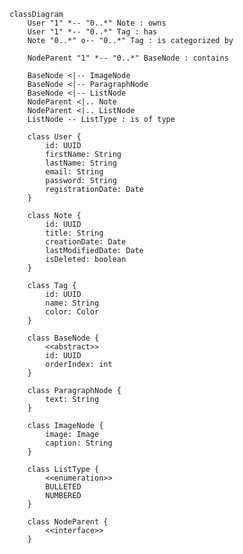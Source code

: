 <!--
    Original template from:
    https://claude.ai/share/2539339f-ea2e-4429-893e-e851c1a7a76f
    [24/03/2025] Revised using template from:
    https://claude.ai/share/5289331f-ee0b-4e37-a5a6-641745b15808

    By: Jorge Arévalo
-->

```mermaid
classDiagram
    User "1" *-- "0..*" Note : owns
    User "1" *-- "0..*" Tag : has
    Note "0..*" o-- "0..*" Tag : is categorized by

    NodeParent "1" *-- "0..*" BaseNode : contains

    BaseNode <|-- ImageNode
    BaseNode <|-- ParagraphNode
    BaseNode <|-- ListNode
    NodeParent <|.. Note
    NodeParent <|.. ListNode
    ListNode -- ListType : is of type

    class User {
        id: UUID
        firstName: String
        lastName: String
        email: String
        password: String
        registrationDate: Date
    }

    class Note {
        id: UUID
        title: String
        creationDate: Date
        lastModifiedDate: Date
        isDeleted: boolean
    }

    class Tag {
        id: UUID
        name: String
        color: Color
    }

    class BaseNode {
        <<abstract>>
        id: UUID
        orderIndex: int
    }

    class ParagraphNode {
        text: String
    }

    class ImageNode {
        image: Image
        caption: String
    }

    class ListType {
        <<enumeration>>
        BULLETED
        NUMBERED
    }
    
    class NodeParent {
        <<interface>>
    }
```